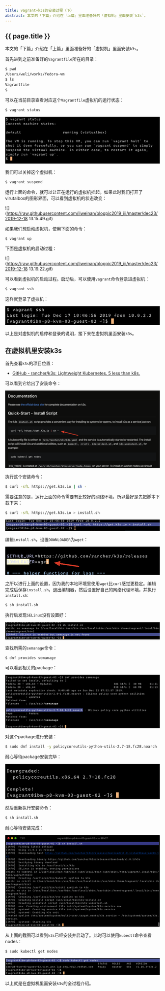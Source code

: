 ```yaml
---
title: vagrant+k3s的安装过程（下）
abstract: 本文的「下篇」介绍在「上篇」里面准备好的「虚拟机」里面安装`k3s`。
---
```


## {{ page.title }}

本文的「下篇」介绍在「上篇」里面准备好的「虚拟机」里面安装`k3s`。

首先进到之前准备好的`Vagrantfile`所在的目录：

```bash
$ pwd
/Users/weli/works/fedora-vm
$ ls
Vagrantfile
$
```

可以在当前目录查看对应这个`Vagrantfile`虚拟机的运行状态：

```bash
$ vagrant status
```

![](https://raw.githubusercontent.com/liweinan/blogpic2019_iii/master/dec23/E56C5F11-DDA2-4F5A-87A6-BC1E056F8FEC.png)

我们可以关掉这个虚拟机：

```bash
$ vagrant suspend
```

运行上面的命令，就可以让正在运行的虚拟机挂起。如果此时我们打开了virutalbox的图形界面，可以看到虚拟机的状态改变：

![](https://raw.githubusercontent.com/liweinan/blogpic2019_iii/master/dec23/2019-12-18 13.15.49.gif)

如果我们想启动虚拟机，使用下面的命令：

```bash
$ vagrant up
```

下面是虚拟机的启动过程：

![](https://raw.githubusercontent.com/liweinan/blogpic2019_iii/master/dec23/2019-12-18 13.19.22.gif)

可以看到虚拟机的启动过程。启动后，可以使用`vagrant`命令登录进虚拟机：

```bash
$ vagrant ssh
```

这样就登录了虚拟机：

![](https://raw.githubusercontent.com/liweinan/blogpic2019_iii/master/dec23/917073BD-E408-4D69-B3F4-FB60B753CEC0.png)

以上是对虚拟机的启停和登录的说明，接下来在虚拟机里面安装`k3s`。

## 在虚拟机里安装k3s

首先查看`k3s`的项目位置：

- [GitHub - rancher/k3s: Lightweight Kubernetes. 5 less than k8s.](https://github.com/rancher/k3s)

可以看到它给出了安装命令：

![](https://raw.githubusercontent.com/liweinan/blogpic2019_iii/master/dec23/C0F38299-1A31-42DA-9188-E5EBAE570862.png)

执行这个安装命令：

```bash
$ curl -sfL https://get.k3s.io | sh -
```

需要注意的是，运行上面的命令需要有比较好的网络环境，所以最好是先把脚本下载下来：

```bash
$ curl -sfL https://get.k3s.io > install.sh
```

![](https://raw.githubusercontent.com/liweinan/blogpic2019_iii/master/dec23/9855D01F-269B-401D-A57D-3E36E410D131.png)

编辑`install.sh`，设置`DOWNLOADER`为`wget`：

![](https://raw.githubusercontent.com/liweinan/blogpic2019_iii/master/dec23/AE9EB3DD-B86A-4E17-8BA3-3714AA2FC5BB.png)

之所以进行上面的设置，因为我的本地环境里使用`wget`比`curl`感觉更稳定。编辑完成后保存`install.sh`，退出编辑器，然后设置好自己的网络代理环境，并执行`install.sh`:

```bash
$ sh install.sh
```

执行后发现`SELinux`没有设置好：

![](https://raw.githubusercontent.com/liweinan/blogpic2019_iii/master/dec23/6284ED4B-27E2-459F-8A62-58C75AE38FC7.png)

查找所需的`semanage`命令：

```bash
$ dnf provides semanage
```

可以看到相关的package：

![](https://raw.githubusercontent.com/liweinan/blogpic2019_iii/master/dec23/C296A8CB-F6EC-49E3-AFD0-17F47F837D96.png)

对这个package进行安装：

```bash
$ sudo dnf install -y policycoreutils-python-utils-2.7-18.fc28.noarch
```

耐心等待package安装完毕：

![](https://raw.githubusercontent.com/liweinan/blogpic2019_iii/master/dec23/71C11633-F05F-4470-8C31-919C0E289523.png)

然后重新执行安装命令：

```bash
$ sh install.sh
```

耐心等待安装完成：

![](https://raw.githubusercontent.com/liweinan/blogpic2019_iii/master/dec23/58626891-A67A-413C-9D91-1250DED37FAD.png)

从上面的截图可以看到`k3s`已经安装并启动了。此时可以使用`kubectl`命令查看nodes：

```bash
$ sudo kubectl get nodes
```

![](https://raw.githubusercontent.com/liweinan/blogpic2019_iii/master/dec23/44B37D32-C6DD-4FA8-ADD6-583C443B75EF.png)

以上就是在虚拟机里面安装`k3s`的全过程介绍。

